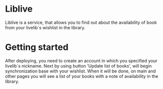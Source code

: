 # Liblive

Liblive is a service, that allows you to find out about the availability of book from your livelib`s wishlist in the library.

# Getting started

After deploying, you need to create an account in which you specified your livelib`s nickname.
Next by using button 'Update list of books', will begin synchronization base with your wishlist. When it will be done, on main and other pages you will see a list of your books with a note of availability in the library.

